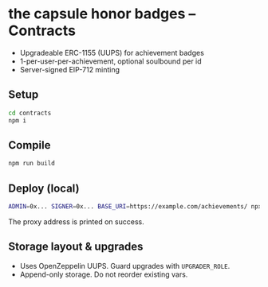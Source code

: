 # the capsule honor badges – Contracts

- Upgradeable ERC-1155 (UUPS) for achievement badges
- 1-per-user-per-achievement, optional soulbound per id
- Server-signed EIP-712 minting

## Setup

```bash
cd contracts
npm i
```

## Compile

```bash
npm run build
```

## Deploy (local)

```bash
ADMIN=0x... SIGNER=0x... BASE_URI=https://example.com/achievements/ npx hardhat run scripts/deploy.ts --network localhost
```

The proxy address is printed on success.

## Storage layout & upgrades

- Uses OpenZeppelin UUPS. Guard upgrades with `UPGRADER_ROLE`.
- Append-only storage. Do not reorder existing vars.